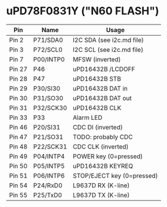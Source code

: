 # uPD78F0831Y ("N60 FLASH")

| Pin       | Name      | Usage                           |
|-----------|-----------|---------------------------------|
|Pin  2     |P71/SDA0   |I2C SDA (see i2c.md file)        |      
|Pin  3     |P72/SCL0   |I2C SCL (see i2c.md file)        |
|Pin  7     |P00/INTP0  |MFSW (inverted)                  |
|Pin 27     |P46        |uPD16432B /LCDOFF                |
|Pin 28     |P47        |uPD16432B STB                    |
|Pin 29     |P30/SI30   |uPD16432B DAT in                 |
|Pin 30     |P31/SO30   |uPD16432B DAT out                |
|Pin 31     |P32/SCK30  |uPD16432B CLK                    |
|Pin 33     |P33        |Alarm LED                        |
|Pin 46     |P20/SI31   |CDC DI (inverted)                |
|Pin 47     |P21/SO31   |TODO: probably CDC               |
|Pin 48     |P22/SCK31  |CDC CLK (inverted)               |
|Pin 49     |P04/INTP4  |POWER key (0=pressed)            |
|Pin 50     |P05/INTP5  |uPD16432B KEYREQ                 |
|Pin 51     |P06/INTP6  |STOP/EJECT key (0=pressed)       |
|Pin 54     |P24/RxD0   |L9637D RX (K-line)               |
|Pin 55     |P25/TxD0   |L9637D TX (K-line)               |
